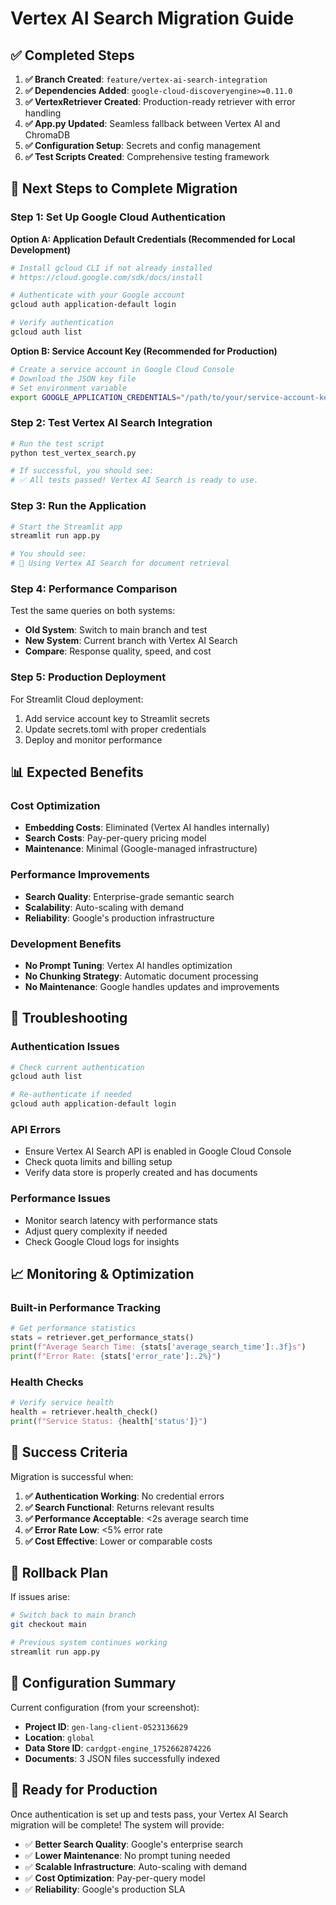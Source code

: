 # Vertex AI Search Migration Guide

## ✅ Completed Steps

1. **✅ Branch Created**: `feature/vertex-ai-search-integration`
2. **✅ Dependencies Added**: `google-cloud-discoveryengine>=0.11.0` 
3. **✅ VertexRetriever Created**: Production-ready retriever with error handling
4. **✅ App.py Updated**: Seamless fallback between Vertex AI and ChromaDB
5. **✅ Configuration Setup**: Secrets and config management
6. **✅ Test Scripts Created**: Comprehensive testing framework

## 🚀 Next Steps to Complete Migration

### Step 1: Set Up Google Cloud Authentication

**Option A: Application Default Credentials (Recommended for Local Development)**
```bash
# Install gcloud CLI if not already installed
# https://cloud.google.com/sdk/docs/install

# Authenticate with your Google account
gcloud auth application-default login

# Verify authentication
gcloud auth list
```

**Option B: Service Account Key (Recommended for Production)**
```bash
# Create a service account in Google Cloud Console
# Download the JSON key file
# Set environment variable
export GOOGLE_APPLICATION_CREDENTIALS="/path/to/your/service-account-key.json"
```

### Step 2: Test Vertex AI Search Integration

```bash
# Run the test script
python test_vertex_search.py

# If successful, you should see:
# ✅ All tests passed! Vertex AI Search is ready to use.
```

### Step 3: Run the Application

```bash
# Start the Streamlit app
streamlit run app.py

# You should see:
# 🚀 Using Vertex AI Search for document retrieval
```

### Step 4: Performance Comparison

Test the same queries on both systems:
- **Old System**: Switch to main branch and test
- **New System**: Current branch with Vertex AI Search
- **Compare**: Response quality, speed, and cost

### Step 5: Production Deployment

For Streamlit Cloud deployment:
1. Add service account key to Streamlit secrets
2. Update secrets.toml with proper credentials
3. Deploy and monitor performance

## 📊 Expected Benefits

### Cost Optimization
- **Embedding Costs**: Eliminated (Vertex AI handles internally)
- **Search Costs**: Pay-per-query pricing model
- **Maintenance**: Minimal (Google-managed infrastructure)

### Performance Improvements
- **Search Quality**: Enterprise-grade semantic search
- **Scalability**: Auto-scaling with demand
- **Reliability**: Google's production infrastructure

### Development Benefits
- **No Prompt Tuning**: Vertex AI handles optimization
- **No Chunking Strategy**: Automatic document processing
- **No Maintenance**: Google handles updates and improvements

## 🔧 Troubleshooting

### Authentication Issues
```bash
# Check current authentication
gcloud auth list

# Re-authenticate if needed
gcloud auth application-default login
```

### API Errors
- Ensure Vertex AI Search API is enabled in Google Cloud Console
- Check quota limits and billing setup
- Verify data store is properly created and has documents

### Performance Issues
- Monitor search latency with performance stats
- Adjust query complexity if needed
- Check Google Cloud logs for insights

## 📈 Monitoring & Optimization

### Built-in Performance Tracking
```python
# Get performance statistics
stats = retriever.get_performance_stats()
print(f"Average Search Time: {stats['average_search_time']:.3f}s")
print(f"Error Rate: {stats['error_rate']:.2%}")
```

### Health Checks
```python
# Verify service health
health = retriever.health_check()
print(f"Service Status: {health['status']}")
```

## 🎯 Success Criteria

Migration is successful when:
1. **✅ Authentication Working**: No credential errors
2. **✅ Search Functional**: Returns relevant results
3. **✅ Performance Acceptable**: <2s average search time
4. **✅ Error Rate Low**: <5% error rate
5. **✅ Cost Effective**: Lower or comparable costs

## 🔄 Rollback Plan

If issues arise:
```bash
# Switch back to main branch
git checkout main

# Previous system continues working
streamlit run app.py
```

## 📝 Configuration Summary

Current configuration (from your screenshot):
- **Project ID**: `gen-lang-client-0523136629`
- **Location**: `global`
- **Data Store ID**: `cardgpt-engine_1752662874226`
- **Documents**: 3 JSON files successfully indexed

## 🎉 Ready for Production

Once authentication is set up and tests pass, your Vertex AI Search migration will be complete! The system will provide:
- ✅ **Better Search Quality**: Google's enterprise search
- ✅ **Lower Maintenance**: No prompt tuning needed
- ✅ **Scalable Infrastructure**: Auto-scaling with demand
- ✅ **Cost Optimization**: Pay-per-query model
- ✅ **Reliability**: Google's production SLA